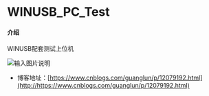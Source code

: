 # WINUSB_PC_Test

#### 介绍
WINUSB配套测试上位机

![输入图片说明](https://images.gitee.com/uploads/images/2020/0408/114706_04a69879_683968.png "在这里输入图片标题")

* 博客地址：[https://www.cnblogs.com/guanglun/p/12079192.html](http://https://www.cnblogs.com/guanglun/p/12079192.html)
